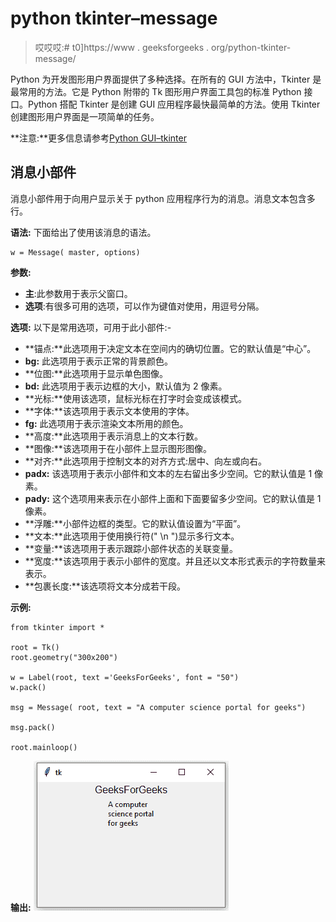 # python tkinter–message

> 哎哎哎:# t0]https://www . geeksforgeeks . org/python-tkinter-message/

Python 为开发图形用户界面提供了多种选择。在所有的 GUI 方法中，Tkinter 是最常用的方法。它是 Python 附带的 Tk 图形用户界面工具包的标准 Python 接口。Python 搭配 Tkinter 是创建 GUI 应用程序最快最简单的方法。使用 Tkinter 创建图形用户界面是一项简单的任务。

**注意:**更多信息请参考[Python GUI–tkinter](https://www.geeksforgeeks.org/python-gui-tkinter/)

## 消息小部件

消息小部件用于向用户显示关于 python 应用程序行为的消息。消息文本包含多行。

**语法:**
下面给出了使用该消息的语法。

```
w = Message( master, options)
```

**参数:**

*   **主**:此参数用于表示父窗口。
*   **选项**:有很多可用的选项，可以作为键值对使用，用逗号分隔。

**选项:**
以下是常用选项，可用于此小部件:-

*   **锚点:**此选项用于决定文本在空间内的确切位置。它的默认值是“中心”。
*   **bg:** 此选项用于表示正常的背景颜色。
*   **位图:**此选项用于显示单色图像。
*   **bd:** 此选项用于表示边框的大小，默认值为 2 像素。
*   **光标:**使用该选项，鼠标光标在打字时会变成该模式。
*   **字体:**该选项用于表示文本使用的字体。
*   **fg:** 此选项用于表示渲染文本所用的颜色。
*   **高度:**此选项用于表示消息上的文本行数。
*   **图像:**该选项用于在小部件上显示图形图像。
*   **对齐:**此选项用于控制文本的对齐方式:居中、向左或向右。
*   **padx:** 该选项用于表示小部件和文本的左右留出多少空间。它的默认值是 1 像素。
*   **pady:** 这个选项用来表示在小部件上面和下面要留多少空间。它的默认值是 1 像素。
*   **浮雕:**小部件边框的类型。它的默认值设置为“平面”。
*   **文本:**此选项用于使用换行符(" \n ")显示多行文本。
*   **变量:**该选项用于表示跟踪小部件状态的关联变量。
*   **宽度:**该选项用于表示小部件的宽度。并且还以文本形式表示的字符数量来表示。
*   **包裹长度:**该选项将文本分成若干段。

**示例:**

```
from tkinter import *

root = Tk()
root.geometry("300x200")

w = Label(root, text ='GeeksForGeeks', font = "50") 
w.pack()

msg = Message( root, text = "A computer science portal for geeks")  

msg.pack()  

root.mainloop() 
```

**输出:**
![](img/58117149e6e8ddc0ff2100fe726c90fe.png)